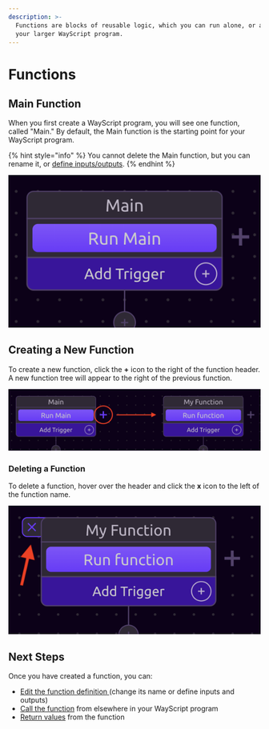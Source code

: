 ```yaml
---
description: >-
  Functions are blocks of reusable logic, which you can run alone, or as part of
  your larger WayScript program.
---
```


# Functions

## Main Function

When you first create a WayScript program, you will see one function, called "Main." By default, the Main function is the starting point for your WayScript program.

{% hint style="info" %}
You cannot delete the Main function, but you can rename it, or [define inputs/outputs](function-definition.md).
{% endhint %}

![Main Function](../../../.gitbook/assets/screen-shot-2019-07-16-at-12.24.01-pm.png)

## Creating a New Function

To create a new function, click the **+** icon to the right of the function header. A new function tree will appear to the right of the previous function.

![Creating a New Function](../../../.gitbook/assets/creating_a_new_function.png)

### Deleting a Function

To delete a function, hover over the header and click the **x** icon to the left of the function name.

![Deleting a Function](../../../.gitbook/assets/delete_a_function.png)

## Next Steps

Once you have created a function, you can:

* [Edit the function definition ](function-definition.md)\(change its name or define inputs and outputs\)
* [Call the function](function-call.md) from elsewhere in your WayScript program
* [Return values](return.md) from the function

